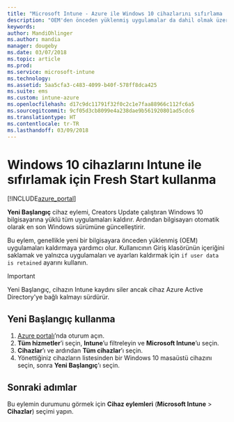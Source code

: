 ```yaml
---
title: "Microsoft Intune - Azure ile Windows 10 cihazlarını sıfırlama | Microsoft Docs"
description: "OEM'den önceden yüklenmiş uygulamalar da dahil olmak üzere Microsoft Intune kullanılan Windows 10 bilgisayarlardaki uygulamaları silmek veya kaldırmak için Yeni Başlangıç'ı kullanın. Kullanıcı verileri korunursa ayarını kullanarak, Giriş klasörünün içeriği de saklanabilir."
keywords: 
author: MandiOhlinger
ms.author: mandia
manager: dougeby
ms.date: 03/07/2018
ms.topic: article
ms.prod: 
ms.service: microsoft-intune
ms.technology: 
ms.assetid: 5aa5cfa3-c483-4099-b40f-578ff8dca425
ms.suite: ems
ms.custom: intune-azure
ms.openlocfilehash: d17c9dc11791f32f0c2c1e7faa88966c112fc6a5
ms.sourcegitcommit: 9cf05d3cb8099e4a238dae9b561920801ad5cdc6
ms.translationtype: HT
ms.contentlocale: tr-TR
ms.lasthandoff: 03/09/2018
---
```

# <a name="use-fresh-start-to-reset-windows-10-devices-with-intune"></a>Windows 10 cihazlarını Intune ile sıfırlamak için Fresh Start kullanma


[!INCLUDE[azure_portal](./includes/azure_portal.md)]

**Yeni Başlangıç** cihaz eylemi, Creators Update çalıştıran Windows 10 bilgisayarına yüklü tüm uygulamaları kaldırır. Ardından bilgisayarı otomatik olarak en son Windows sürümüne güncelleştirir.

Bu eylem, genellikle yeni bir bilgisayara önceden yüklenmiş (OEM) uygulamaları kaldırmaya yardımcı olur. Kullanıcının Giriş klasörünün içeriğini saklamak ve yalnızca uygulamaları ve ayarları kaldırmak için `if user data is retained` ayarını kullanın.

> [!IMPORTANT]
> Yeni Başlangıç, cihazın Intune kaydını siler ancak cihaz Azure Active Directory'ye bağlı kalmayı sürdürür.

## <a name="use-fresh-start"></a>Yeni Başlangıç kullanma

1. [Azure portalı](https://portal.azure.com)’nda oturum açın.
2. **Tüm hizmetler**’i seçin, **Intune**’u filtreleyin ve **Microsoft Intune**’u seçin.
3. **Cihazlar**’ı ve ardından **Tüm cihazlar**’ı seçin.
4. Yönettiğiniz cihazların listesinden bir Windows 10 masaüstü cihazını seçin, sonra **Yeni Başlangıç**’ı seçin.

## <a name="next-steps"></a>Sonraki adımlar

Bu eylemin durumunu görmek için **Cihaz eylemleri** (**Microsoft Intune** > **Cihazlar**) seçimi yapın.